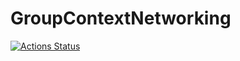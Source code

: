 # GroupContextNetworking

[![Actions Status](https://github.com/wladi0097/GroupContextNetworking/workflows/C++/badge.svg)](https://github.com/wladi0097/GroupContextNetworking/actions)
